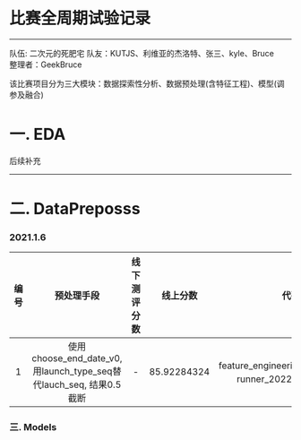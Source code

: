 # 比赛全周期试验记录
-------------------------------------------------------------
队伍: 二次元的死肥宅
队友：KUTJS、利维亚的杰洛特、张三、kyle、Bruce <br>
整理者：GeekBruce <br>

该比赛项目分为三大模块：数据探索性分析、数据预处理(含特征工程)、模型(调参及融合)


# 一. EDA
后续补充

-------------------------------------------------------------

# 二. DataPreposss

### 2021.1.6

|编号|预处理手段|线下测评分数|线上分数|代码版本|数据版本|
|:--:|:--:|:--:|:--:|:--:|:--:|
|1|使用choose_end_date_v0, 用launch_type_seq替代lauch_seq, 结果0.5截断|-|85.92284324|feature_engineering_2022_0105_v1、runner_2022_0105_v1、tools|mysub_20220105_2309_seed20220104|

### 三. Models
